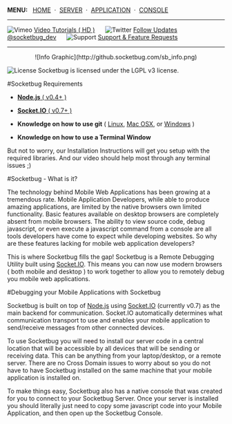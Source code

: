 **MENU:**&nbsp;&nbsp;&nbsp;[HOME](https://github.com/manifestinteractive/socketbug/wiki)  &nbsp;&middot;&nbsp;  [SERVER](https://github.com/manifestinteractive/socketbug/wiki/Install-Server)  &nbsp;&middot;&nbsp;  [APPLICATION](https://github.com/manifestinteractive/socketbug/wiki/Install-Application)  &nbsp;&middot;&nbsp;  [CONSOLE](https://github.com/manifestinteractive/socketbug/wiki/Install-Console)

---

![Vimeo ](http://github.socketbug.com/information.png) [ Video Tutorials ( HD )](http://www.vimeo.com/user7532036/videos)&nbsp;&nbsp;&nbsp;&nbsp;&nbsp;&nbsp;![Twitter ](http://github.socketbug.com/twitter.png) [ Follow Updates @socketbug_dev](https://twitter.com/#!/socketbug_dev "Follow Socketbug on Twitter")&nbsp;&nbsp;&nbsp;&nbsp;&nbsp;&nbsp;![Support ](http://github.socketbug.com/bug.png) [ Support & Feature Requests](http://socketbug.userecho.com/)

---

<center>![Info Graphic](http://github.socketbug.com/sb_info.png)</center>

![License](http://github.socketbug.com/lgplv3.png "LGPL v3 license") Socketbug is licensed under the LGPL v3 license.

#Socketbug Requirements

 * [**Node.js** ( v0.4+ )](http://nodejs.org/ "Check out Node.js")

 * [**Socket.IO** ( v0.7+ )](http://socket.io/ "Check out Node.js")

 * **Knowledge on how to use git** ( [Linux](http://help.github.com/mac-set-up-git/), [Mac OSX](http://help.github.com/linux-set-up-git), or  [Windows](http://help.github.com/win-set-up-git) )

 * **Knowledge on how to use a Terminal Window**

But not to worry, our Installation Instructions will get you setup with the required libraries.  And our video should help most through any terminal issues ;)

#Socketbug - What is it?

The technology behind Mobile Web Applications has been growing at a tremendous rate.  Mobile Application Developers, while able to produce amazing applications, are limited by the native browsers own limited functionality. Basic features available on desktop browsers are completely absent from mobile browsers. The ability to view source code, debug javascript, or even execute a javascript command from a console are all tools developers have come to expect while developing websites.  So why are these features lacking for mobile web application developers?

This is where Socketbug fills the gap! Socketbug is a Remote Debugging Utility built using [Socket.IO](http://socket.io "Socket.IO"). This means you can now use modern browsers ( both mobile and desktop ) to work together to allow you to remotely debug you mobile web applications.

#Debugging your Mobile Applications with Socketbug

Socketbug is built on top of [Node.js](http://nodejs.org/ "Check out Node.js") using [Socket.IO](http://socket.io/ "Check out Node.js") (currently v0.7) as the main backend for communication. Socket.IO automatically determines what communication transport to use and enables your mobile application to send/receive messages from other connected devices.

To use Socketbug you will need to install our server code in a central location that will be accessible by all devices that will be sending or receiving data.  This can be anything from your laptop/desktop, or a remote server.  There are no Cross Domain issues to worry about so you do not have to have Socketbug installed on the same machine that your mobile application is installed on.

To make things easy, Socketbug also has a native console that was created for you to connect to your Socketbug Server.  Once your server is installed you should literally just need to copy some javascript code into your Mobile Application, and then open up the Socketbug Console.